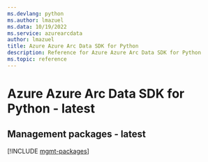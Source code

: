 ```yaml
---
ms.devlang: python
ms.author: lmazuel
ms.data: 10/19/2022
ms.service: azurearcdata
author: lmazuel
title: Azure Azure Arc Data SDK for Python
description: Reference for Azure Azure Arc Data SDK for Python
ms.topic: reference
---
```

# Azure Azure Arc Data SDK for Python - latest

## Management packages - latest
[!INCLUDE [mgmt-packages](azure-arc-data-mgmt-index.md)]